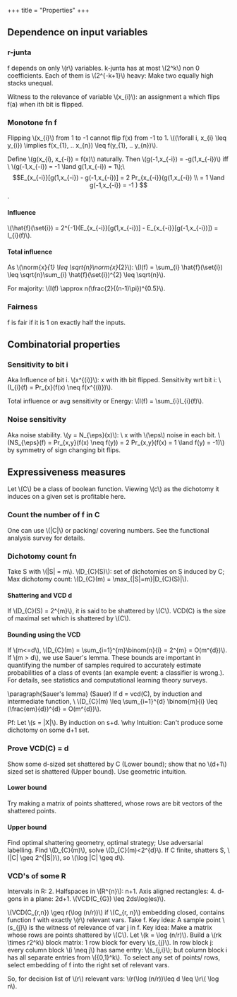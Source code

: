 +++
title = "Properties"
+++

## Dependence on input variables
### r-junta
f depends on only \\(r\\) variables. k-junta has at most \\(2^k\\) non 0 coefficients. Each of them is \\(2^{-k+1}\\) heavy: Make two equally high stacks unequal.

Witness to the relevance of variable \\(x_{i}\\): an assignment a which flips f(a) when ith bit is flipped.

### Monotone fn f
Flipping \\(x_{i}\\) from 1 to -1 cannot flip f(x) from -1 to 1. \\((\forall i, x_{i} \leq y_{i}) \implies f(x_{1}, .. x_{n}) \leq f(y_{1}, .. y_{n})\\).

Define \\(g(x_{i}, x_{-i}) = f(x)\\) naturally. Then \\(g(-1,x_{-i}) = -g(1,x_{-i})\\) iff \\
\\(g(-1,x_{-i}) = -1 \land g(1,x_{-i}) = 1\\);\\ 
$$E_{x_{-i}}[g(1,x_{-i}) - g(-1,x_{-i})] = 2 Pr_{x_{-i}}(g(1,x_{-i}) \\
= 1 \land g(-1,x_{-i}) = -1 ) $$.

#### Influence
\\(\hat{f}(\set{i}) = 2^{-1}(E_{x_{-i}}[g(1,x_{-i})] - E_{x_{-i}}[g(-1,x_{-i})]) = I_{i}(f)\\).

#### Total influence
As \\(\norm{x}_{1} \leq \sqrt{n}\norm{x}_{2}\\): \\(I(f) = \sum_{i} \hat{f}(\set{i}) \leq \sqrt{n}\sum_{i} \hat{f}(\set{i})^{2} \leq \sqrt{n}\\).

For majority: \\(I(f) \approx n(\frac{2}{(n-1)\pi})^{0.5}\\).

### Fairness
f is fair if it is 1 on exactly half the inputs.

## Combinatorial properties
### Sensitivity to bit i
Aka Influence of bit i. \\(x^{(i)}\\): x with ith bit flipped. Sensitivity wrt bit i: \\(I_{i}(f) = Pr_{x}(f(x) \neq f(x^{(i)})\\).

Total influence or avg sensitivity or Energy: \\(I(f) = \sum_{i}I_{i}(f)\\).

### Noise sensitivity
Aka noise stability. \\(y = N_{\eps}(x)\\): \\
x with \\(\eps\\) noise in each bit. \\(NS_{\eps}(f) = Pr_{x,y}(f(x) \neq f(y)) = 2 Pr_{x,y}(f(x) = 1 \land f(y) = -1)\\) by symmetry of sign changing bit flips.

## Expressiveness measures
Let \\(C\\) be a class of boolean function. Viewing \\(c\\) as the dichotomy it induces on a given set is profitable here.

### Count the number of f in C
One can use \\(|C|\\) or packing/ covering numbers. See the functional analysis survey for details.

### Dichotomy count fn
Take S with \\(|S| = m\\). \\(D_{C}(S)\\): set of dichotomies on S induced by C; Max dichotomy count: \\(D_{C}(m) = \max_{|S|=m}|D_{C}(S)|\\).

#### Shattering and VCD d
If \\(D_{C}(S) = 2^{m}\\), it is said to be shattered by \\(C\\). VCD(C) is the size of maximal set which is shattered by \\(C\\).

#### Bounding using the VCD
If \\(m<=d\\), \\(D_{C}(m) = \sum_{i=1}^{m}\binom{n}{i} = 2^{m} = O(m^{d})\\). If \\(m > d\\), we use Sauer's lemma. These bounds are important in quantifying the number of samples required to accurately estimate probabilities of a class of events (an example event: a classifier is wrong.). For details, see statistics and computational learning theory surveys.

\paragraph{Sauer's lemma}
(Sauer) If d = vcd(C), by induction and intermediate function, \\
\\(D_{C}(m) \leq \sum_{i=1}^{d} \binom{m}{i} \leq (\frac{em}{d})^{d} = O(m^{d})\\).

Pf: Let \\(s = |X|\\). By induction on s+d. \why Intuition: Can't produce some dichotomy on some d+1 set.


### Prove VCD(C) = d
Show some d-sized set shattered by C (Lower bound); show that no \\(d+1\\) sized set is shattered (Upper bound). Use geometric intuition.

#### Lower bound
Try making a matrix of points shattered, whose rows are bit vectors of the shattered points.

#### Upper bound
Find optimal shattering geometry, optimal strategy; Use adversarial labelling. Find \\(D_{C}(m)\\), solve \\(D_{C}(m)<2^{d}\\). If C finite, shatters S, \\(|C| \geq 2^{|S|}\\), so \\(\log |C| \geq d\\).

### VCD's of some R
Intervals in R: 2. Halfspaces in \\(R^{n}\\): n+1. Axis aligned rectangles: 4. d-gons in a plane: 2d+1. \\(VCD(C_{G}) \leq 2ds\log(es)\\).

\\(VCD(C_{r,n}) \geq r(\log (n/r))\\) if \\(C_{r, n}\\) embedding closed, contains function f with exactly \\(r\\) relevant vars. Take f. Key idea: A sample point \\(s_{j}\\) is the witness of relevance of var j in f. Key idea: Make a matrix whose rows are points shattered by \\(C\\). Let \\(k = \log (n/r)\\). Build a \\(rk \times r2^k\\) block matrix: 1 row block for every \\(s_{j}\\). In row block j: every column block \\(i \neq j\\) has same entry: \\(s_{j,i}\\); but column block i has all separate entries from \\({0,1}^k\\). To select any set of points/ rows, select embedding of f into the right set of relevant vars.

So, for decision list of \\(r\\) relevant vars: \\(r(\log (n/r))\leq d \leq \\)r\\( \log n\\).

